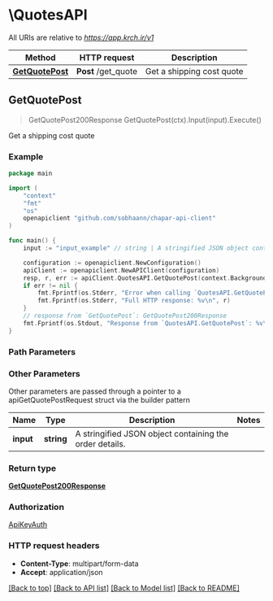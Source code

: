 # \QuotesAPI

All URIs are relative to *https://app.krch.ir/v1*

Method | HTTP request | Description
------------- | ------------- | -------------
[**GetQuotePost**](QuotesAPI.md#GetQuotePost) | **Post** /get_quote | Get a shipping cost quote



## GetQuotePost

> GetQuotePost200Response GetQuotePost(ctx).Input(input).Execute()

Get a shipping cost quote



### Example

```go
package main

import (
	"context"
	"fmt"
	"os"
	openapiclient "github.com/sobhaann/chapar-api-client"
)

func main() {
	input := "input_example" // string | A stringified JSON object containing the order details.

	configuration := openapiclient.NewConfiguration()
	apiClient := openapiclient.NewAPIClient(configuration)
	resp, r, err := apiClient.QuotesAPI.GetQuotePost(context.Background()).Input(input).Execute()
	if err != nil {
		fmt.Fprintf(os.Stderr, "Error when calling `QuotesAPI.GetQuotePost``: %v\n", err)
		fmt.Fprintf(os.Stderr, "Full HTTP response: %v\n", r)
	}
	// response from `GetQuotePost`: GetQuotePost200Response
	fmt.Fprintf(os.Stdout, "Response from `QuotesAPI.GetQuotePost`: %v\n", resp)
}
```

### Path Parameters



### Other Parameters

Other parameters are passed through a pointer to a apiGetQuotePostRequest struct via the builder pattern


Name | Type | Description  | Notes
------------- | ------------- | ------------- | -------------
 **input** | **string** | A stringified JSON object containing the order details. | 

### Return type

[**GetQuotePost200Response**](GetQuotePost200Response.md)

### Authorization

[ApiKeyAuth](../README.md#ApiKeyAuth)

### HTTP request headers

- **Content-Type**: multipart/form-data
- **Accept**: application/json

[[Back to top]](#) [[Back to API list]](../README.md#documentation-for-api-endpoints)
[[Back to Model list]](../README.md#documentation-for-models)
[[Back to README]](../README.md)

